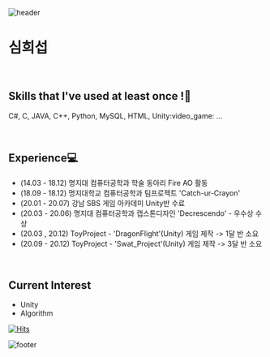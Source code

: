 ![header](https://capsule-render.vercel.app/api?type=Wave&color=gradient&height=100&section=header&text=My%20Profile&fontSize=40)
# 심희섭
<br>

## Skills that I've used at least once !:punch:
<p>C#, C, JAVA, C++, Python, MySQL, HTML, Unity:video_game: ...<p/>
<br>

## Experience:computer:
* (14.03 - 18.12) 명지대 컴퓨터공학과 학술 동아리 Fire AO 활동
* (18.09 - 18.12) 명지대학교 컴퓨터공학과 팀프로젝트 'Catch-ur-Crayon'
* (20.01 - 20.07) 강남 SBS 게임 아카데미 Unity반 수료
* (20.03 - 20.06) 명지대 컴퓨터공학과 캡스톤디자인 'Decrescendo' - 우수상 수상
* (20.03 , 20.12) ToyProject - 'DragonFlight'(Unity) 게임 제작 -> 1달 반 소요 
* (20.09 - 20.12) ToyProject - 'Swat_Project'(Unity) 게임 제작 -> 3달 반 소요
<br>

## Current Interest
* Unity
* Algorithm  


[![Hits](https://hits.seeyoufarm.com/api/count/incr/badge.svg?url=https%3A%2F%2Fgithub.com%2Ftlagmltjq11&count_bg=%2379C83D&title_bg=%23555555&icon=ello.svg&icon_color=%23FFFA00&title=hits&edge_flat=false)](https://hits.seeyoufarm.com)

![footer](https://capsule-render.vercel.app/api?type=Wave&color=gradient&height=100&section=footer)
<!--
**tlagmltjq11/tlagmltjq11** is a ✨ _special_ ✨ repository because its `README.md` (this file) appears on your GitHub profile.

Here are some ideas to get you started:

- 🔭 I’m currently working on ...
- 🌱 I’m currently learning ...
- 👯 I’m looking to collaborate on ...
- 🤔 I’m looking for help with ...
- 💬 Ask me about ...
- 📫 How to reach me: ...
- 😄 Pronouns: ...
- ⚡ Fun fact: ...
-->
